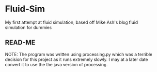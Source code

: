 # Fluid-Sim
My first attempt at fluid simulation; based off Mike Ash's blog fluid simulation for dummies 

## READ-ME
NOTE: The program was written using processing.py which was a terrible decision for this project as it runs extremely slowly. I may at a later date convert it to use the the java version of processing. 
